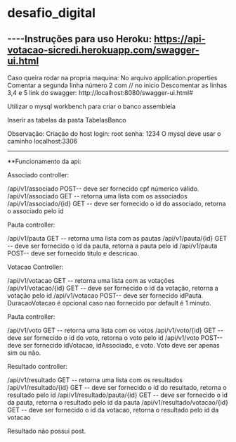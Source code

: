 # desafio_digital
----Instruções para uso
Heroku:
https://api-votacao-sicredi.herokuapp.com/swagger-ui.html
------------------------

Caso queira rodar na propria maquina:
No arquivo application.properties
Comentar a segunda linha número 2 com // no inicio
Descomentar as linhas 3,4 e 5
link do swagger: http://localhost:8080/swagger-ui.html#

Utilizar o mysql workbench para criar o banco assembleia

Inserir as tabelas da pasta TabelasBanco

Observação:
Criação do host
login: root
senha: 1234
O mysql deve usar o caminho localhost:3306

----------------------------------------------------------------
**Funcionamento da api:

Associado controller:

/api/v1/associado               POST-- deve ser fornecido cpf númerico válido.
/api/v1/associado               GET -- retorna uma lista com os associados
/api/v1/associado/{id}          GET -- deve ser fornecido o id do associado, retorna o associado pelo id

Pauta controller:

/api/v1/pauta                   GET -- retorna uma lista com as pautas
/api/v1/pauta/{id}              GET -- deve ser fornecido o id da pauta, retorna a pauta pelo id
/api/v1/pauta                   POST-- deve ser fornecido titulo e descricao.

Votacao Controller:

/api/v1/votacao                 GET -- retorna uma lista com as votações
/api/v1/votacao/{id}            GET -- deve ser fornecido o id da votação, retorna a votação pelo id
/api/v1/votacao                 POST-- deve ser fornecido idPauta. DuracaoVotacao é opcional caso nao fornecido por default é 1 minuto.

Pauta controller:

/api/v1/voto                    GET -- retorna uma lista com os votos
/api/v1/voto/{id}               GET -- deve ser fornecido o id do voto, retorna o voto pelo id
/api/v1/voto                    POST--  deve ser fornecido idVotacao, idAssociado, e voto. Voto deve ser apenas sim ou não.

Resultado controller:

/api/v1/resultado               GET -- retorna uma lista com os resultados
/api/v1/resultado/{id}          GET -- deve ser fornecido o id do resultado, retorna o resultado pelo id
/api/v1/resultado/pauta/{id}    GET -- deve ser fornecido o id da pauta, retorna o resultado pelo id da pauta
/api/v1/resultado/votacao/{id}  GET -- deve ser fornecido o id da votacao, retorna o resultado pelo id da votacao

Resultado não possui post.




